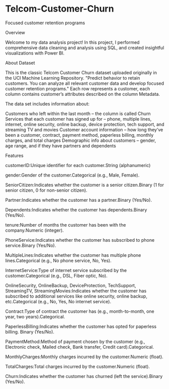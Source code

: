 # Telcom-Customer-Churn
Focused customer retention programs

Overview

Welcome to my data analysis project! In this project, I performed comprehensive data cleaning and analysis using SQL, and created insightful visualizations with Power BI. 

About Dataset

This is the classic Telcom Customer Churn dataset uploaded originally in the UCI Machine Learning Repository.
"Predict behavior to retain customers. You can analyze all relevant customer data and develop focused customer retention programs." 
Each row represents a customer, each column contains customer’s attributes described on the column Metadata.


The data set includes information about:

Customers who left within the last month – the column is called Churn Services that each customer has signed up for – phone, multiple lines, internet, online security, online backup, device protection, tech support, and streaming TV and movies
Customer account information – how long they’ve been a customer, contract, payment method, paperless billing, monthly charges, and total charges
Demographic info about customers – gender, age range, and if they have partners and dependents



Features

customerID:Unique identifier for each customer.String (alphanumeric)

gender:Gender of the customer.Categorical (e.g., Male, Female).

SeniorCitizen:Indicates whether the customer is a senior citizen.Binary (1 for senior citizen, 0 for non-senior citizen).

Partner:Indicates whether the customer has a partner.Binary (Yes/No).

Dependents:Indicates whether the customer has dependents.Binary (Yes/No).

tenure:Number of months the customer has been with the company.Numeric (integer).

PhoneService:Indicates whether the customer has subscribed to phone service.Binary (Yes/No).

MultipleLines:Indicates whether the customer has multiple phone lines.Categorical (e.g., No phone service, No, Yes).

InternetService:Type of internet service subscribed by the customer.Categorical (e.g., DSL, Fiber optic, No).

OnlineSecurity, OnlineBackup, DeviceProtection, TechSupport, StreamingTV, StreamingMovies:Indicates whether the customer has subscribed to additional services like online security, online backup, etc.Categorical (e.g., No, Yes, No internet service).

Contract:Type of contract the customer has (e.g., month-to-month, one year, two years).Categorical.

PaperlessBilling:Indicates whether the customer has opted for paperless billing. Binary (Yes/No).

PaymentMethod:Method of payment chosen by the customer (e.g., Electronic check, Mailed check, Bank transfer, Credit card).Categorical.

MonthlyCharges:Monthly charges incurred by the customer.Numeric (float).

TotalCharges:Total charges incurred by the customer.Numeric (float).

Churn:Indicates whether the customer has churned (left the service).Binary (Yes/No).

